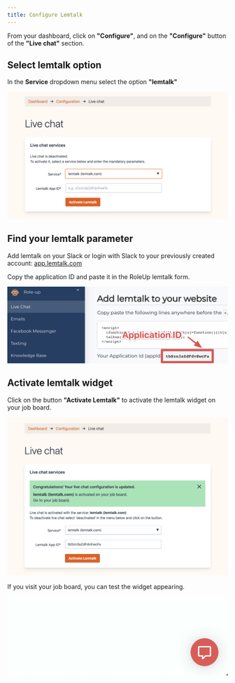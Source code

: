 ```yaml
---
title: Configure Lemtalk
---
```


From your dashboard, click on **"Configure"**, and on the **"Configure"** button of the **"Live chat"** section.

## Select lemtalk option

In the **Service** dropdown menu select the option **"lemtalk"**

![Live chat lemtalk](/img/live-chat-lemtalk-v0.9.138.png)

## Find your lemtalk parameter

Add lemtalk on your Slack or login with Slack to your previously created account: [app.lemtalk.com](https://app.lemtalk.com/)

Copy the application ID and paste it in the RoleUp lemtalk form.

![lemtalk application ID](/img/lemtalk-application-id-2021-01-17.png)

## Activate lemtalk widget

Click on the button **"Activate Lemtalk"** to activate the lemtalk widget on your job board.

![lemtalk activation](/img/live-chat-lemtalk-save-v0.9.138.png)

If you visit your job board, you can test the widget appearing.

![tawk.to widget](/img/lemtalk-widget-2021-01-17.png)
